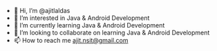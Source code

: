 - 👋 Hi, I’m @ajitlaldas
- 👀 I’m interested in Java & Android Development
- 🌱 I’m currently learning Java & Android Development
- 💞️ I’m looking to collaborate on learning Java & Android Development
- 📫 How to reach me ajit.nsit@gmail.com

<!---
ajitlaldas/ajitlaldas is a ✨ special ✨ repository because its `README.md` (this file) appears on your GitHub profile.
You can click the Preview link to take a look at your changes.
--->
